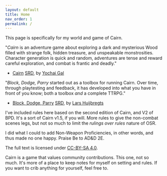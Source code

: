 ```yaml
---
layout: default
title: Home
nav_order: 1
permalink: /
---
```


This page is specifically for my world and game of Cairn.

"*Cairn* is an adventure game about exploring a dark and mysterious Wood filled with strange folk, hidden treasure, and unspeakable monstrosities. Character generation is quick and random, adventures are tense and reward careful exploration, and combat is frantic and deadly."
- [Cairn](https://cairnrpg.com/) [SRD](https://github.com/yochaigal/cairn), by [Yochai Gal](https://newschoolrevolution.com)

"*Block, Dodge, Parry* started out as a toolbox for running Cairn. Over time, through playtesting and feedback, it has developed into what you have in front of you know; both a toolbox *and* a complete TTRPG."
- [Block, Dodge, Parry](https://blockdodgeparry.com) [SRD](https://github.com/lars1808/Block-Dodge-Parry-SRD-2), by [Lars Huijbregts](https://dicegoblin.blog/)

I've included rules here based on the second edition of Cairn, and V2 of BPD. It's a sort of Cairn v1.5, if you will. More rules to give the non-combat scenes legs, but not so much to limit the *rulings over rules* nature of OSR.

I did what I could to add Non-Weapon Proficiencies, in other words, and thus made no one happy. Praise Be to AD&D 2E.

The full text is licensed under [CC-BY-SA 4.0](https://creativecommons.org/licenses/by-sa/4.0/).  

Cairn is a game that values community contributions. This one, not so much. It's more of a place to keep notes for myself on setting and rules. If you want to crib anything for yourself, feel free to.
